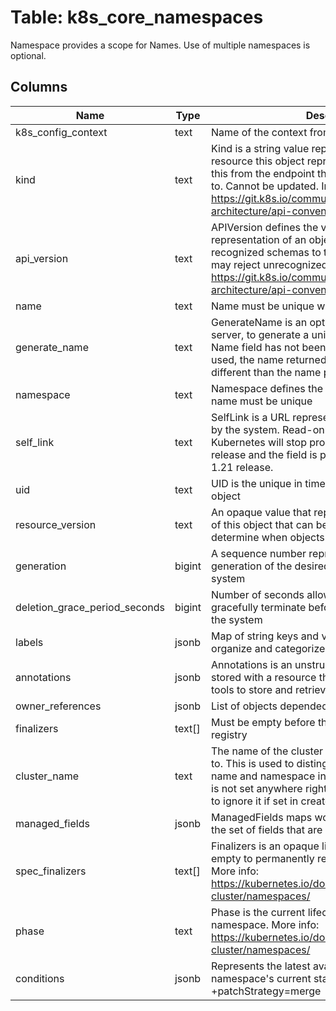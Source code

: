 
# Table: k8s_core_namespaces
Namespace provides a scope for Names. Use of multiple namespaces is optional.
## Columns
| Name        | Type           | Description  |
| ------------- | ------------- | -----  |
|k8s_config_context|text|Name of the context from k8s configuration.|
|kind|text|Kind is a string value representing the REST resource this object represents. Servers may infer this from the endpoint the client submits requests to. Cannot be updated. In CamelCase. More info: https://git.k8s.io/community/contributors/devel/sig-architecture/api-conventions.md#types-kinds |
|api_version|text|APIVersion defines the versioned schema of this representation of an object. Servers should convert recognized schemas to the latest internal value, and may reject unrecognized values. More info: https://git.k8s.io/community/contributors/devel/sig-architecture/api-conventions.md#resources |
|name|text|Name must be unique within a namespace|
|generate_name|text|GenerateName is an optional prefix, used by the server, to generate a unique name ONLY IF the Name field has not been provided. If this field is used, the name returned to the client will be different than the name passed|
|namespace|text|Namespace defines the space within which each name must be unique|
|self_link|text|SelfLink is a URL representing this object. Populated by the system. Read-only.  DEPRECATED Kubernetes will stop propagating this field in 1.20 release and the field is planned to be removed in 1.21 release.|
|uid|text|UID is the unique in time and space value for this object|
|resource_version|text|An opaque value that represents the internal version of this object that can be used by clients to determine when objects have changed|
|generation|bigint|A sequence number representing a specific generation of the desired state. Populated by the system|
|deletion_grace_period_seconds|bigint|Number of seconds allowed for this object to gracefully terminate before it will be removed from the system|
|labels|jsonb|Map of string keys and values that can be used to organize and categorize (scope and select) objects|
|annotations|jsonb|Annotations is an unstructured key value map stored with a resource that may be set by external tools to store and retrieve arbitrary metadata|
|owner_references|jsonb|List of objects depended by this object|
|finalizers|text[]|Must be empty before the object is deleted from the registry|
|cluster_name|text|The name of the cluster which the object belongs to. This is used to distinguish resources with same name and namespace in different clusters. This field is not set anywhere right now and apiserver is going to ignore it if set in create or update request.|
|managed_fields|jsonb|ManagedFields maps workflow-id and version to the set of fields that are managed by that workflow|
|spec_finalizers|text[]|Finalizers is an opaque list of values that must be empty to permanently remove object from storage. More info: https://kubernetes.io/docs/tasks/administer-cluster/namespaces/ |
|phase|text|Phase is the current lifecycle phase of the namespace. More info: https://kubernetes.io/docs/tasks/administer-cluster/namespaces/ |
|conditions|jsonb|Represents the latest available observations of a namespace's current state.  +patchMergeKey=type +patchStrategy=merge|
